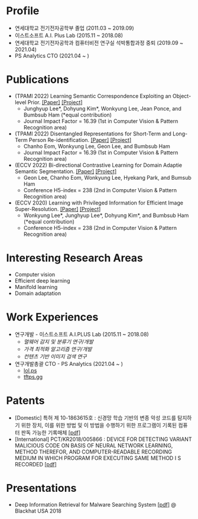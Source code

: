 

# Profile
- 연세대학교 전기전자공학부 졸업 (2011.03 ~ 2019.09)
- 이스트소프트 A.I. Plus Lab (2015.11 ~ 2018.08)
- 연세대학교 전기전자공학과 컴퓨터비전 연구실 석박통합과정 중퇴 (2019.09 ~ 2021.04)
- PS Analytics CTO (2021.04 ~ )

# Publications
- (TPAMI 2022) Learning Semantic Correspondence Exploiting an Object-level Prior. [[Paper]](https://arxiv.org/abs/1911.12914) [[Project]](https://cvlab.yonsei.ac.kr/projects/SFNet/) 
    - Junghyup Lee\*, Dohyung Kim\*, Wonkyung Lee, Jean Ponce, and Bumbsub Ham (\*equal contribution)
    - Journal Impact Factor = 16.39 (1st in Computer Vision & Pattern Recognition area)
- (TPAMI 2022) Disentangled Representations for Short-Term and Long-Term Person Re-identification. [[Paper]](https://ieeexplore.ieee.org/abstract/document/9585547) [[Project]](https://cvlab.yonsei.ac.kr/projects/ISGAN/)
    - Chanho Eom, Wonkyung Lee, Geon Lee, and Bumbsub Ham
    - Journal Impact Factor = 16.39 (1st in Computer Vision & Pattern Recognition area)
- (ECCV 2022) Bi-directional Contrastive Learning for Domain Adaptie Semantic Segmentation. [[Paper]](https://arxiv.org/pdf/2207.10892.pdf) [[Project]](https://cvlab.yonsei.ac.kr/projects/DASS/)
    - Geon Lee, Chanho Eom, Wonkyung Lee, Hyekang Park, and Bumsub Ham
    - Conference H5-index = 238 (2nd in Computer Vision & Pattern Recognition area)
- (ECCV 2020) Learning with Privileged Information for Efficient Image Super-Resolution. [[Paper]](https://arxiv.org/abs/2007.07524) [[Project]](https://cvlab.yonsei.ac.kr/projects/PISR)
    - Wonkyung Lee\*, Junghyup Lee\*, Dohyung Kim\*, and Bumbsub Ham (\*equal contribution)
    - Conference H5-index = 238 (2nd in Computer Vision & Pattern Recognition area)

# Interesting Research Areas
- Computer vision 
- Efficient deep learning
- Manifold learning
- Domain adaptation

# Work Experiences
- 연구개발 - 이스트소프트 A.I.PLUS Lab (2015.11 ~ 2018.08)
    - *멀웨어 감지 및 분류기 연구/개발*
    - *가격 최적화 알고리즘 연구/개발*
    - *컨텐츠 기반 이미지 검색 연구*
- 연구개발총괄 CTO - PS Analytics (2021.04 ~ )
    - [lol.ps](https://lol.ps)
    - [tftps.gg](https://tftps.gg)

# Patents
- \[Domestic\] 특허 제 10-1863615호 : 신경망 학습 기반의 변종 악성 코드를 탐지하기 위한 장치, 이를 위한 방법 및 이 방법을 수행하기 위한 프로그램이 기록된 컴퓨터 판독 가능한 기록매체 [\[pdf\]](https://www.dropbox.com/s/bf2p6whmqsxg5uh/1020170064301.pdf?dl=0)
- \[International\] PCT/KR2018/005866 : DEVICE FOR DETECTING VARIANT MALICIOUS CODE ON BASIS OF NEURAL NETWORK LEARNING, METHOD THEREFOR, AND COMPUTER-READABLE RECORDING MEDIUM IN WHICH PROGRAM FOR EXECUTING SAME METHOD I S RECORDED [\[pdf\]](https://patentimages.storage.googleapis.com/0f/84/55/06fb0debcded14/WO2018217019A1.pdf)


# Presentations
- Deep Information Retrieval for Malware Searching System [\[pdf\]](https://www.dropbox.com/s/1d5qwv6ou13taql/Blackhat%20USA2018%20%EB%B0%9C%ED%91%9C%EC%9E%90%EB%A3%8C.pdf?dl=0) @ Blackhat USA 2018


<!--

# Research Experiences
+ Digital Signal Processing Lab at Yonsei Univ. (2014.6 ~ 2014.12)
    - *Robot Control by Server-based Speech Recognition Using GMM-HMM Algorithm*

# Papers
- Semantics-Aware Representation Learning for Malware Retrieval [\[pdf\]]()
- Deep Attribute Preserving Hashing for Content Based Image Retrieval [\[pdf\]]()

# Personal Projects
- Speaker identification, instrument identification 
- Building an automated virtual currency trading system
- Building an automated stock trading system


# Study Group
- Leader of AI Study Group in Yonsei Univ (2016.08 ~ 2017.08)
    - Materials : CS231n, Deep Leanring Book
    - Programming : Python, Tensorflow
    - Version Control : Git
    - IDE : Vim
    - Environment Setting : Ubuntu, Docker


# Awards
- LSIS award at ELECTRICAL AND ELECTRONIC ENGINEERING CAPSTONE DESIGN (2014.10.30) [\[pdf\]](https://www.dropbox.com/s/df6qgjkyyaia1fv/%EC%A0%84%EA%B8%B0%EC%A0%84%EC%9E%90%EC%A2%85%ED%95%A9%EC%84%A4%EA%B3%84LS%EC%82%B0%EC%A0%84%EC%83%81.jpg?dl=0)
- Excellence award from IoT Hackerton (2014.12.21) [\[pdf\]](https://www.dropbox.com/s/839jtau364ojtz2/IMG.pdf?dl=0)

# Blog
- [https://blog.wonkyunglee.io](https://blog.wonkyunglee.io)

# Summarization
- [Github page for summarize Digital Signal Processing in Korean ](https://wonkyunglee.github.io/dsp/)
- [Github page for summarize Deeplearning Book in Korean](https://wonkyunglee.github.io/dlb/)

-->
